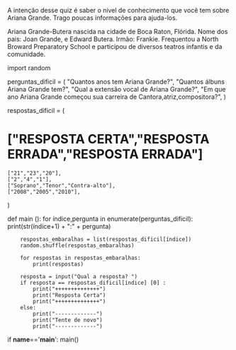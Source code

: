 <html>
<head>
<title><p><h1>Tudo sobre Ariana Grande</h1></p></title>
</head>
<body><p>A intenção desse quiz é saber o nivel de conhecimento que você tem sobre Ariana Grande. Trago poucas informações para ajuda-los.</p> 
<p>Ariana Grande-Butera nascida na cidade de Boca Raton, Flórida. Nome dos pais: Joan Grande, e Edward Butera. Irmão: Frankie. Frequentou a North Broward Preparatory School e participou de diversos teatros infantis e da comunidade.</p>
  
</body>





import random

perguntas_dificil = (
    "Quantos anos tem Ariana Grande?",
    "Quantos álbuns Ariana Grande tem?",
    "Qual a extensão vocal de Ariana Grande?",
    "Em que ano Ariana Grande começou sua carreira de Cantora,atriz,compositora?",
)

respostas_dificil = (
# ["RESPOSTA CERTA","RESPOSTA ERRADA","RESPOSTA ERRADA"]
    ["21","23","20"],
    ["2","4","1"],
    ["Soprano","Tenor","Contra-alto"],
    ["2008","2005","2010"],
)

def main ():
    for índice,pergunta in enumerate(perguntas_dificil):
        print(str(índice+1) + ":" + pergunta)

        respostas_embaralhas = list(respostas_dificil[índice])
        random.shuffle(respostas_embaralhas)

        for respostas in respostas_embaralhas:
            print(respostas)

        resposta = input("Qual a resposta? ")
        if resposta == respostas_dificil[índice] [0] :
            print("++++++++++++++")
            print("Resposta Certa")
            print("++++++++++++++")
        else:
            print("-------------")
            print("Tente de novo")
            print("-------------")

if __name__=='__main__':
     main()
